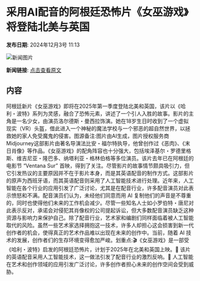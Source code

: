 # 采用AI配音的阿根廷恐怖片《女巫游戏》将登陆北美与英国

**发布日期**: 2024年12月3号 11:13

![新闻图片](https://pic.chinaz.com/picmap/202308111005430160_0.jpg)

**新闻链接**: [点击查看原文](https://www.aibase.com/zh/news/13649)

## 内容

阿根廷新片《女巫游戏》即将在2025年第一季度登陆北美和英国，该片以《哈利・波特》系列为灵感，融合了恐怖元素，讲述了一个引人入胜的故事。影片的主角是一名少女，由演员洛尔德斯・曼西拉饰演。她在18岁生日时收到了一个虚拟现实（VR）头盔，借此进入一个神秘的魔法学校与一个邪恶的超自然世界，以拯救她的家人免受魔鬼的侵害。图源备注:图片由AI生成，图片授权服务商Midjourney这部影片由著名导演法比安・福尔特执导，他曾创作过《恶肉》、《末日肖像》等作品。《女巫游戏》的配角阵容也十分强大，包括埃泽基尔・罗德里格斯、维吉尼亚・隆巴多、纳塔利亚・格林伯格等多位演员。该片去年已在阿根廷的电影节 “Ventana Sur” 首映，得到了关注。尽管影片的故事情节颇具吸引力，但它引发热议的主要原因并不在于影片本身，而是其英语配音的制作方式。这部影片的原声为西班牙语，而其英语配音则采用了人工智能技术进行处理。近年来，人工智能在各个行业的应用引发了广泛讨论，尤其是在配音行业，许多配音演员对此表示愤怒和不满。配音演员们认为，未经他们同意而用 AI 复制他们的声音是不尊重的，同时也使得他们未来的工作机会减少。尽管一些知名人士如小罗伯特・唐尼对此表示反对，承诺会对侵犯其肖像权的公司提起诉讼，但大多数配音演员缺乏这种资源与影响力来保护自己。除了配音行业，艺术家和编剧们同样面临着被人工智能取代的风险。虽然一些艺术家选择拥抱这一技术，许多人却担心这会损害到新一代创作者的机会，使得真正的艺术作品难以出现在未来的创作中。当前，随着 AI 技术的发展，创作者们的生存环境变得愈加严峻。划重点:🎬《女巫游戏》是一部受《哈利・波特》启发的阿根廷恐怖片，计划于2025年在北美和英国上映。🤖 该片的英语配音采用人工智能技术，这一做法引发了配音行业的激烈反响。🎨 人工智能在艺术和创作领域的应用引发广泛讨论，许多创作者担心未来的创作空间会受到威胁。
